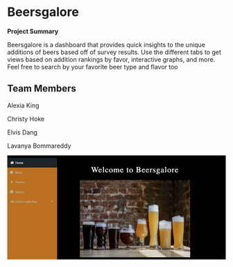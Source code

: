 # Beersgalore

**Project Summary**

Beersgalore is a dashboard that provides quick insights to the unique additions of beers based off of survey results. Use the different tabs to get views based on addition rankings by favor, interactive graphs, and more. Feel free to search by your favorite beer type and flavor too

## Team Members

Alexia King

Christy Hoke 

Elvis Dang 

Lavanya Bommareddy




![](/001-Final%20Project/beerApp.png)
